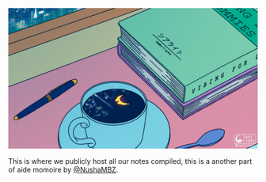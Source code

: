 <img src="https://raw.githubusercontent.com/NushaMBZ/aide-memoire/main/assets/attachments/anime%20study.gif" alt="roku ">

This is where we publicly host all our notes compiled, this is a another part of aide momoire by [@NushaMBZ](https://www.github.com/NushaMBZ).
